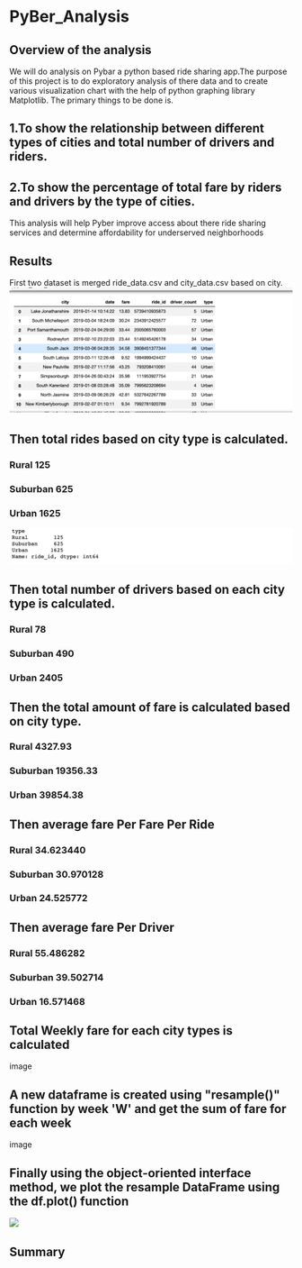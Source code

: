 # PyBer_Analysis
## Overview of the analysis
We will do analysis on Pybar a python based ride sharing app.The purpose of this project is to do exploratory analysis of there data and to create  various visualization chart with the help of python graphing library Matplotlib.
The primary things to be done is.
## 1.To show the relationship between different types of cities and total number of drivers and riders.
## 2.To show the percentage of total fare by riders and drivers by the type of cities.
  This analysis will help Pyber improve access about there ride sharing services and determine affordability for underserved neighborhoods





## Results
First two dataset is merged ride_data.csv and city_data.csv based on city.
![](Dataframe_city_ride.png?raw=true)
## Then total rides based on city type is calculated.
### Rural        125
### Suburban     625
### Urban        1625
![](Total_ride.png?raw=true)
## Then total number of drivers based on each city type is calculated.
### Rural        78
### Suburban     490
### Urban        2405
## Then the total amount of fare is calculated based on city type.
### Rural        4327.93
### Suburban    19356.33
### Urban       39854.38
## Then average fare Per Fare Per Ride
### Rural       34.623440
### Suburban    30.970128
### Urban       24.525772

## Then average fare Per Driver
### Rural       55.486282
### Suburban    39.502714
### Urban       16.571468

## Total Weekly fare for each city types is calculated
image

## A new dataframe is created using "resample()" function by week 'W' and get the sum of fare for each week
image
## Finally using the object-oriented interface method,  we plot the resample DataFrame using the df.plot() function
![](Pyber_fare_summary.png?raw=true)


## Summary 
